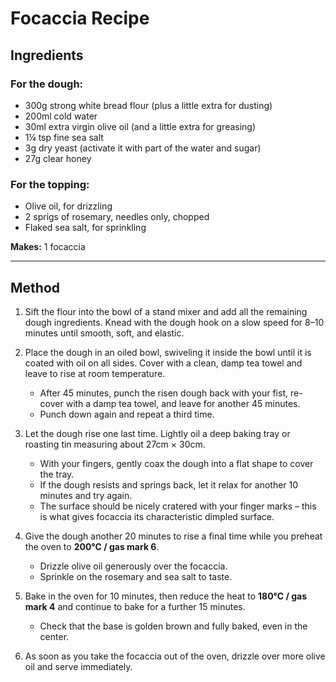# Focaccia Recipe

## Ingredients

### For the dough:
- 300g strong white bread flour (plus a little extra for dusting)  
- 200ml cold water  
- 30ml extra virgin olive oil (and a little extra for greasing)  
- 1¼ tsp fine sea salt  
- 3g dry yeast (activate it with part of the water and sugar)  
- 27g clear honey 

### For the topping:
- Olive oil, for drizzling  
- 2 sprigs of rosemary, needles only, chopped  
- Flaked sea salt, for sprinkling  

**Makes:** 1 focaccia  

---

## Method

1. Sift the flour into the bowl of a stand mixer and add all the remaining dough ingredients. Knead with the dough hook on a slow speed for 8–10 minutes until smooth, soft, and elastic.

2. Place the dough in an oiled bowl, swiveling it inside the bowl until it is coated with oil on all sides. Cover with a clean, damp tea towel and leave to rise at room temperature.  
   - After 45 minutes, punch the risen dough back with your fist, re-cover with a damp tea towel, and leave for another 45 minutes.  
   - Punch down again and repeat a third time.  

3. Let the dough rise one last time. Lightly oil a deep baking tray or roasting tin measuring about 27cm × 30cm.  
   - With your fingers, gently coax the dough into a flat shape to cover the tray.  
   - If the dough resists and springs back, let it relax for another 10 minutes and try again.  
   - The surface should be nicely cratered with your finger marks – this is what gives focaccia its characteristic dimpled surface.

4. Give the dough another 20 minutes to rise a final time while you preheat the oven to **200°C / gas mark 6**.  
   - Drizzle olive oil generously over the focaccia.  
   - Sprinkle on the rosemary and sea salt to taste.

5. Bake in the oven for 10 minutes, then reduce the heat to **180°C / gas mark 4** and continue to bake for a further 15 minutes.  
   - Check that the base is golden brown and fully baked, even in the center.

6. As soon as you take the focaccia out of the oven, drizzle over more olive oil and serve immediately.
